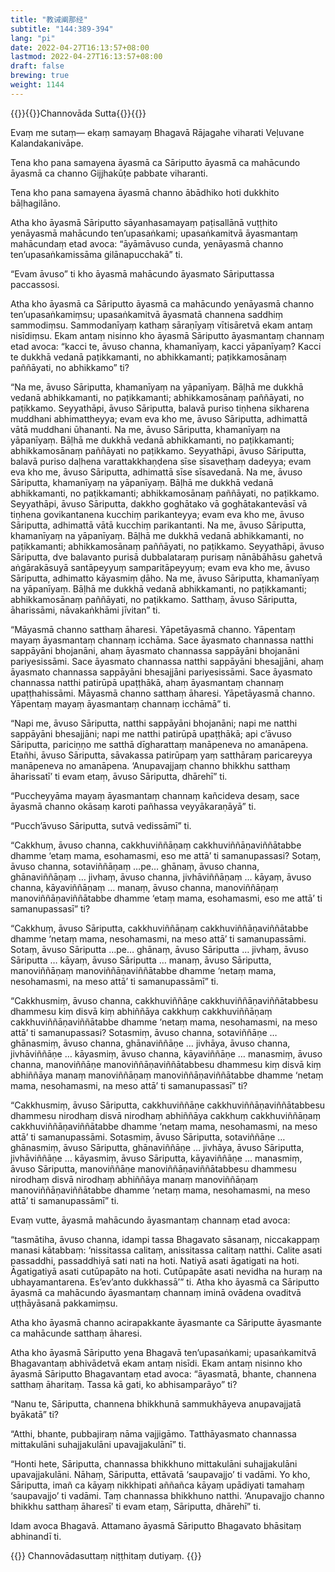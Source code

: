 ```yaml
---
title: "教诫阐那经"
subtitle: "144:389-394"
lang: "pi"
date: 2022-04-27T16:13:57+08:00
lastmod: 2022-04-27T16:13:57+08:00
draft: false
brewing: true
weight: 1144
---
```



{{<subtitle>}}{{<suttalink src="mn144">}}Channovāda Sutta{{</suttalink>}}{{</subtitle>}}

Evaṃ me sutaṃ— ekaṃ samayaṃ Bhagavā Rājagahe viharati Veḷuvane Kalandakanivāpe.

Tena kho pana samayena āyasmā ca Sāriputto āyasmā ca mahācundo āyasmā ca channo Gijjhakūṭe pabbate viharanti.

Tena kho pana samayena āyasmā channo ābādhiko hoti dukkhito bāḷhagilāno.

Atha kho āyasmā Sāriputto sāyanhasamayaṃ paṭisallānā vuṭṭhito yenāyasmā mahācundo ten’upasaṅkami; upasaṅkamitvā āyasmantaṃ mahācundaṃ etad avoca: “āyāmāvuso cunda, yenāyasmā channo ten’upasaṅkamissāma gilānapucchakā” ti.

“Evam āvuso” ti kho āyasmā mahācundo āyasmato Sāriputtassa paccassosi.

Atha kho āyasmā ca Sāriputto āyasmā ca mahācundo yenāyasmā channo ten’upasaṅkamiṃsu; upasaṅkamitvā āyasmatā channena saddhiṃ sammodiṃsu. Sammodanīyaṃ kathaṃ sāraṇīyaṃ vītisāretvā ekam antaṃ nisīdiṃsu. Ekam antaṃ nisinno kho āyasmā Sāriputto āyasmantaṃ channaṃ etad avoca: “kacci te, āvuso channa, khamanīyaṃ, kacci yāpanīyaṃ? Kacci te dukkhā vedanā paṭikkamanti, no abhikkamanti; paṭikkamosānaṃ paññāyati, no abhikkamo” ti?

“Na me, āvuso Sāriputta, khamanīyaṃ na yāpanīyaṃ. Bāḷhā me dukkhā vedanā abhikkamanti, no paṭikkamanti; abhikkamosānaṃ paññāyati, no paṭikkamo. Seyyathāpi, āvuso Sāriputta, balavā puriso tiṇhena sikharena muddhani abhimattheyya; evam eva kho me, āvuso Sāriputta, adhimattā vātā muddhani ūhananti. Na me, āvuso Sāriputta, khamanīyaṃ na yāpanīyaṃ. Bāḷhā me dukkhā vedanā abhikkamanti, no paṭikkamanti; abhikkamosānaṃ paññāyati no paṭikkamo. Seyyathāpi, āvuso Sāriputta, balavā puriso daḷhena varattakkhaṇḍena sīse sīsaveṭhaṃ dadeyya; evam eva kho me, āvuso Sāriputta, adhimattā sīse sīsavedanā. Na me, āvuso Sāriputta, khamanīyaṃ na yāpanīyaṃ. Bāḷhā me dukkhā vedanā abhikkamanti, no paṭikkamanti; abhikkamosānaṃ paññāyati, no paṭikkamo. Seyyathāpi, āvuso Sāriputta, dakkho goghātako vā goghātakantevāsī vā tiṇhena govikantanena kucchiṃ parikanteyya; evam eva kho me, āvuso Sāriputta, adhimattā vātā kucchiṃ parikantanti. Na me, āvuso Sāriputta, khamanīyaṃ na yāpanīyaṃ. Bāḷhā me dukkhā vedanā abhikkamanti, no paṭikkamanti; abhikkamosānaṃ paññāyati, no paṭikkamo. Seyyathāpi, āvuso Sāriputta, dve balavanto purisā dubbalataraṃ purisaṃ nānābāhāsu gahetvā aṅgārakāsuyā santāpeyyuṃ samparitāpeyyuṃ; evam eva kho me, āvuso Sāriputta, adhimatto kāyasmiṃ ḍāho. Na me, āvuso Sāriputta, khamanīyaṃ na yāpanīyaṃ. Bāḷhā me dukkhā vedanā abhikkamanti, no paṭikkamanti; abhikkamosānaṃ paññāyati, no paṭikkamo. Satthaṃ, āvuso Sāriputta, āharissāmi, nāvakaṅkhāmi jīvitan” ti.

“Māyasmā channo satthaṃ āharesi. Yāpetāyasmā channo. Yāpentaṃ mayaṃ āyasmantaṃ channaṃ icchāma. Sace āyasmato channassa natthi sappāyāni bhojanāni, ahaṃ āyasmato channassa sappāyāni bhojanāni pariyesissāmi. Sace āyasmato channassa natthi sappāyāni bhesajjāni, ahaṃ āyasmato channassa sappāyāni bhesajjāni pariyesissāmi. Sace āyasmato channassa natthi patirūpā upaṭṭhākā, ahaṃ āyasmantaṃ channaṃ upaṭṭhahissāmi. Māyasmā channo satthaṃ āharesi. Yāpetāyasmā channo. Yāpentaṃ mayaṃ āyasmantaṃ channaṃ icchāmā” ti.

“Napi me, āvuso Sāriputta, natthi sappāyāni bhojanāni; napi me natthi sappāyāni bhesajjāni; napi me natthi patirūpā upaṭṭhākā; api c’āvuso Sāriputta, pariciṇṇo me satthā dīgharattaṃ manāpeneva no amanāpena. Etañhi, āvuso Sāriputta, sāvakassa patirūpaṃ yaṃ satthāraṃ paricareyya manāpeneva no amanāpena. ‘Anupavajjaṃ channo bhikkhu satthaṃ āharissatī’ ti evam etaṃ, āvuso Sāriputta, dhārehī” ti.

“Puccheyyāma mayaṃ āyasmantaṃ channaṃ kañcideva desaṃ, sace āyasmā channo okāsaṃ karoti pañhassa veyyākaraṇāyā” ti.

“Pucch’āvuso Sāriputta, sutvā vedissāmī” ti.

“Cakkhuṃ, āvuso channa, cakkhuviññāṇaṃ cakkhuviññāṇaviññātabbe dhamme ‘etaṃ mama, esohamasmi, eso me attā’ ti samanupassasi? Sotaṃ, āvuso channa, sotaviññāṇaṃ …pe… ghānaṃ, āvuso channa, ghānaviññāṇaṃ … jivhaṃ, āvuso channa, jivhāviññāṇaṃ … kāyaṃ, āvuso channa, kāyaviññāṇaṃ … manaṃ, āvuso channa, manoviññāṇaṃ manoviññāṇaviññātabbe dhamme ‘etaṃ mama, esohamasmi, eso me attā’ ti samanupassasī” ti?

“Cakkhuṃ, āvuso Sāriputta, cakkhuviññāṇaṃ cakkhuviññāṇaviññātabbe dhamme ‘netaṃ mama, nesohamasmi, na meso attā’ ti samanupassāmi. Sotaṃ, āvuso Sāriputta …pe… ghānaṃ, āvuso Sāriputta … jivhaṃ, āvuso Sāriputta … kāyaṃ, āvuso Sāriputta … manaṃ, āvuso Sāriputta, manoviññāṇaṃ manoviññāṇaviññātabbe dhamme ‘netaṃ mama, nesohamasmi, na meso attā’ ti samanupassāmī” ti.

“Cakkhusmiṃ, āvuso channa, cakkhuviññāṇe cakkhuviññāṇaviññātabbesu dhammesu kiṃ disvā kiṃ abhiññāya cakkhuṃ cakkhuviññāṇaṃ cakkhuviññāṇaviññātabbe dhamme ‘netaṃ mama, nesohamasmi, na meso attā’ ti samanupassasi? Sotasmiṃ, āvuso channa, sotaviññāṇe … ghānasmiṃ, āvuso channa, ghānaviññāṇe … jivhāya, āvuso channa, jivhāviññāṇe … kāyasmiṃ, āvuso channa, kāyaviññāṇe … manasmiṃ, āvuso channa, manoviññāṇe manoviññāṇaviññātabbesu dhammesu kiṃ disvā kiṃ abhiññāya manaṃ manoviññāṇaṃ manoviññāṇaviññātabbe dhamme ‘netaṃ mama, nesohamasmi, na meso attā’ ti samanupassasī” ti?

“Cakkhusmiṃ, āvuso Sāriputta, cakkhuviññāṇe cakkhuviññāṇaviññātabbesu dhammesu nirodhaṃ disvā nirodhaṃ abhiññāya cakkhuṃ cakkhuviññāṇaṃ cakkhuviññāṇaviññātabbe dhamme ‘netaṃ mama, nesohamasmi, na meso attā’ ti samanupassāmi. Sotasmiṃ, āvuso Sāriputta, sotaviññāṇe … ghānasmiṃ, āvuso Sāriputta, ghānaviññāṇe … jivhāya, āvuso Sāriputta, jivhāviññāṇe … kāyasmiṃ, āvuso Sāriputta, kāyaviññāṇe … manasmiṃ, āvuso Sāriputta, manoviññāṇe manoviññāṇaviññātabbesu dhammesu nirodhaṃ disvā nirodhaṃ abhiññāya manaṃ manoviññāṇaṃ manoviññāṇaviññātabbe dhamme ‘netaṃ mama, nesohamasmi, na meso attā’ ti samanupassāmī” ti.

Evaṃ vutte, āyasmā mahācundo āyasmantaṃ channaṃ etad avoca:

“tasmātiha, āvuso channa, idampi tassa Bhagavato sāsanaṃ, niccakappaṃ manasi kātabbaṃ: ‘nissitassa calitaṃ, anissitassa calitaṃ natthi. Calite asati passaddhi, passaddhiyā sati nati na hoti. Natiyā asati āgatigati na hoti. Āgatigatiyā asati cutūpapāto na hoti. Cutūpapāte asati nevidha na huraṃ na ubhayamantarena. Es’ev’anto dukkhassā’” ti. Atha kho āyasmā ca Sāriputto āyasmā ca mahācundo āyasmantaṃ channaṃ iminā ovādena ovaditvā uṭṭhāyāsanā pakkamiṃsu.

Atha kho āyasmā channo acirapakkante āyasmante ca Sāriputte āyasmante ca mahācunde satthaṃ āharesi.

Atha kho āyasmā Sāriputto yena Bhagavā ten’upasaṅkami; upasaṅkamitvā Bhagavantaṃ abhivādetvā ekam antaṃ nisīdi. Ekam antaṃ nisinno kho āyasmā Sāriputto Bhagavantaṃ etad avoca: “āyasmatā, bhante, channena satthaṃ āharitaṃ. Tassa kā gati, ko abhisamparāyo” ti?

“Nanu te, Sāriputta, channena bhikkhunā sammukhāyeva anupavajjatā byākatā” ti?

“Atthi, bhante, pubbajiraṃ nāma vajjigāmo. Tatthāyasmato channassa mittakulāni suhajjakulāni upavajjakulānī” ti.

“Honti hete, Sāriputta, channassa bhikkhuno mittakulāni suhajjakulāni upavajjakulāni. Nāhaṃ, Sāriputta, ettāvatā ‘saupavajjo’ ti vadāmi. Yo kho, Sāriputta, imañ ca kāyaṃ nikkhipati aññañca kāyaṃ upādiyati tamahaṃ ‘saupavajjo’ ti vadāmi. Taṃ channassa bhikkhuno natthi. ‘Anupavajjo channo bhikkhu satthaṃ āharesī’ ti evam etaṃ, Sāriputta, dhārehī” ti.

Idam avoca Bhagavā. Attamano āyasmā Sāriputto Bhagavato bhāsitaṃ abhinandī ti.


{{<eof>}}
    Channovādasuttaṃ niṭṭhitaṃ dutiyaṃ.
{{</eof>}}